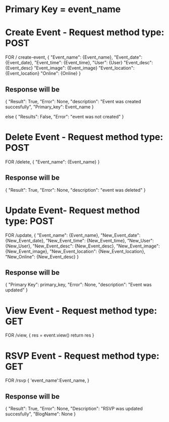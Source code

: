 # Primary Key = event_name

# Create Event - Request method type: POST
FOR / create-event, 
{
    "Event_name": {Event_name},
    "Event_date": {Event_date},
    "Event_time": {Event_time},
    "User": {User}
    "Event_desc": {Event_desc}
    "Event_image": {Event_image}
    "Event_location": {Event_location}
    "Online": {Online}
}

## Response will be
{
    "Result": True,
    "Error": None,
    "description": "Event was created succesfully",
    "Primary_key":  Event_name
}

else
{
    "Results": False,
    "Error": "event was not created"
}

# Delete Event - Request method type: POST
FOR /delete,
{
    "Event_name": {Event_name}
}

## Response will be
{
    "Result": True,
    "Error": None,
    "description": "event was deleted"
}

# Update Event- Request method type: POST
FOR /update,
{
    "Event_name": {Event_name},
    "New_Event_date": {New_Event_date},
    "New_Event_time": {New_Event_time},
    "New_User": {New_User},
    "New_Event_desc": {New_Event_desc},
    "New_Event_image": {New_Event_image},
    "New_Event_location": {New_Event_location},
    "New_Online": {New_Event_desc}
}

## Response will be
{
    "Primary Key": primary_key,
    "Error": None,
    "description": "Event was updated"
}

# View Event - Request method type: GET
FOR /view,
{
    res = event.view()
    return res
}

# RSVP Event - Request method type: GET
FOR /rsvp
{
    'event_name':Event_name,
}

## Response will be
{
    "Result": True,
    "Error": None,
    "Description": "RSVP was updated succesfully",
    "BlogName": None
}
